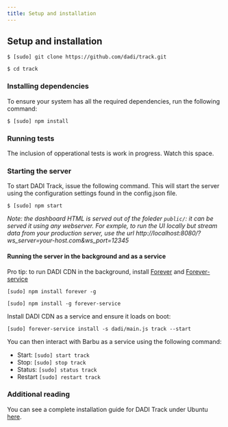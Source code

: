 ```yaml
---
title: Setup and installation
---
```


## Setup and installation

`$ [sudo] git clone https://github.com/dadi/track.git`

`$ cd track`

### Installing dependencies

To ensure your system has all the required dependencies, run the following command:

`$ [sudo] npm install`

### Running tests

The inclusion of opperational tests is work in progress. Watch this space.

### Starting the server

To start DADI Track, issue the following command. This will start the server using the configuration settings found in the config.json file.

`$ [sudo] npm start`

_Note: the dashboard HTML is served out of the foleder `public/`: it can be served it using any webserver. For exmple, to run the UI locally but stream data from your production server, use the url http://localhost:8080/?ws_server=your-host.com&ws_port=12345_

#### Running the server in the background and as a service

Pro tip: to run DADI CDN in the background, install [Forever](https://github.com/nodejitsu/forever) and [Forever-service](https://github.com/zapty/forever-service)

`[sudo] npm install forever -g`

`[sudo] npm install -g forever-service`

Install DADI CDN as a service and ensure it loads on boot:

`[sudo] forever-service install -s dadi/main.js track --start`

You can then interact with Barbu as a service using the following command:

- Start: `[sudo] start track`
- Stop: `[sudo] stop track`
- Status: `[sudo] status track`
- Restart `[sudo] restart track`

### Additional reading

You can see a complete installation guide for DADI Track under Ubuntu [here](https://github.com/dadi/track/blob/docs/installGuide.ubuntu.md).
